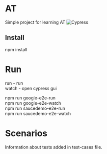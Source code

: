 # AT

Simple project for learning AT
![Cypress](https://img.shields.io/badge/Cypress-04C38E)

## Install

npm install

# Run

run - run <br>
watch - open cypress gui <br>

npm run google-e2e-run <br>
npm run google-e2e-watch <br>
npm run saucedemo-e2e-run <br>
npm run saucedemo-e2e-watch <br>

# Scenarios

Information about tests added in test-cases file.
